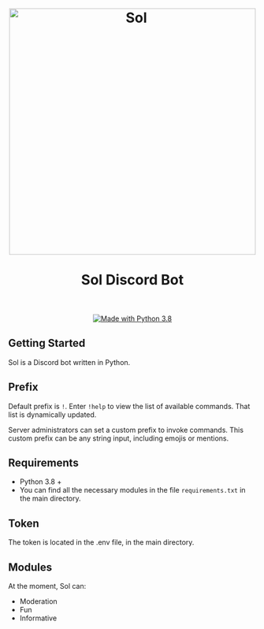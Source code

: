 <h1 align="center">
    <a href="https://github.com/I-Atlas/Sol">
    <img src="https://imgur.com/fhaWUrE.png" width="500" alt="Sol">
    </a>
    <br>
    <br>
    Sol Discord Bot
    <br>
    <br>
</h1>
    <p align="center">
        <a href="https://www.python.org/downloads/">
            <img src="https://img.shields.io/badge/Made%20With-Python%203.8-blue.svg?style=for-the-badge" alt="Made with Python 3.8">
        </a>
    </p>


## Getting Started
Sol is a Discord bot written in Python.

## Prefix
Default prefix is `!`. Enter `!help` to view the list of available commands. That list is dynamically updated.

Server administrators can set a custom prefix to invoke commands. This custom prefix can be any string input, including emojis or mentions.

## Requirements
* Python 3.8 +
* You can find all the necessary modules in the file `requirements.txt` in the main directory.


## Token
The token is located in the .env file, in the main directory.

## Modules
At the moment, Sol can:
* Moderation
* Fun
* Informative
